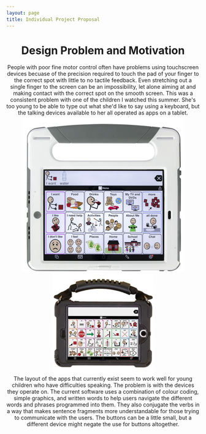 ```yaml
---
layout: page
title: Individual Project Proposal
---
```

<center><h1>Design Problem and Motivation</h1></center>
  
<center> People with poor fine motor control often have problems using touchscreen devices becuase of the precision required to touch the pad of your finger to the correct spot with little to no tactile feedback. Even stretching out a single finger to the screen can be an impossibility, let alone aiming at and making contact with the correct spot on the smooth screen. This was a consistent problem with one of the children I watched this summer. She's too young to be able to type out what she'd like to say using a keyboard, but the talking devices available to her all operated as apps on a tablet.  </center>
<center><img src=img/cs3671.png/> <img src=/img/cs3672.jpg/></center>
<center>The layout of the apps that currently exist seem to work well for young children who have difficulties speaking. The problem is with the devices they operate on. The current software uses a combination of colour coding, simple graphics, and written words to help users navigate the different words and phrases programmed into them. They also conjugate the verbs in a way that makes sentence fragments more understandable for those trying to communicate with the users. The buttons can be a little small, but a different device might negate the use for buttons altogether. </center>

